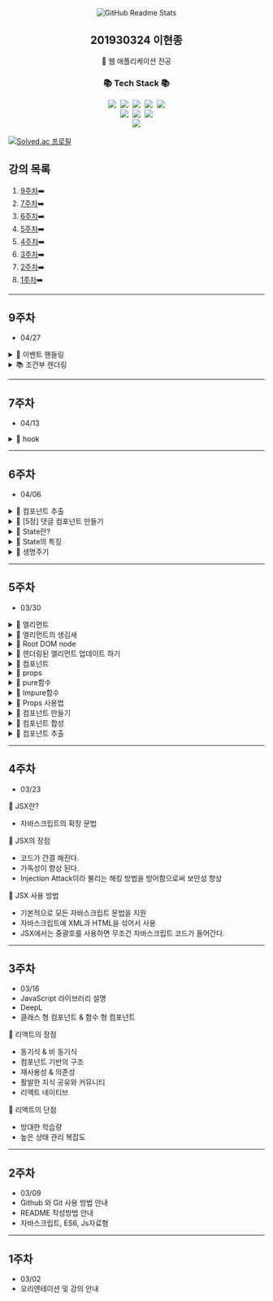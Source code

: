 <!-- header 영역 -->
<p align="center">
 <img width="100px" src="https://res.cloudinary.com/anuraghazra/image/upload/v1594908242/logo_ccswme.svg" align="center" alt="GitHub Readme Stats" />
 <h2 align="center">201930324 이현종</h2>
 <p align="center">📖 웹 애플리케이션 전공</p>
</p>

<h3 align="center">📚 Tech Stack 📚</h3>
<p align="center">
  <img src="https://img.shields.io/badge/HTML5-E34F26?style=flat-square&logo=HTML5&logoColor=white"/></a>&nbsp 
  <img src="https://img.shields.io/badge/CSS3-1572B6?style=flat-square&logo=CSS3&logoColor=white"/></a>&nbsp
  <img src="https://img.shields.io/badge/JavaScript-F7DF1E?style=flat-square&logo=JavaScript&logoColor=white"/></a>&nbsp
  <img src="https://img.shields.io/badge/React-61DAFB?style=flat-square&logo=React&logoColor=white"/></a>&nbsp
  <img src="https://img.shields.io/badge/Windows-0078D6?style=flat-square&logo=Windows&logoColor=white"/></a></br>
  <img src="https://img.shields.io/badge/node.js-339933?style=for-the-badge&logo=Node.js&logoColor=white"></a>&nbsp
  <img src="https://img.shields.io/badge/bootstrap-7952B3?style=for-the-badge&logo=bootstrap&logoColor=white"></a>&nbsp
  <img src="https://img.shields.io/badge/Visual Studio Code-007ACC?style=for-the-badge&logo=Visual Studio Code&logoColor=white"></a><br/>
  <a href="https://github.com/soaple/first-met-react-practice-v18">
  <img src="https://img.shields.io/badge/GitHub-181717?style=for-the-badge&logo=GitHub&logoColor=white">
  </a>
</p>

[![Solved.ac 프로필](http://mazassumnida.wtf/api/v2/generate_badge?boj=guswhd284)](https://www.acmicpc.net/user/guswhd284)

<!-- main 영역 -->

## 강의 목록
1. [9주차](#9주차)➡️
2. [7주차](#7주차)➡️
3. [6주차](#6주차)➡️
4. [5주차](#5주차)➡️
5. [4주차](#4주차)➡️
6. [3주차](#3주차)➡️
7. [2주차](#2주차)➡️
8. [1주차](#1주차)➡️

---

## 9주차

* 04/27

<details><summary>📖 이벤트 핸들링 </summary>

  <details><summary>📚 이벤트란? </summary>

  * 사용자가 버튼을 클릭하는 등의 사건을 의미
  * DOM에서는 클릭 이벤트를 처리할 함수를 onclick을 통해서 전달합니다.

  </details>

   <details><summary>📘 DOM의 이벤트 </summary>

  * 이벤트의 이름을 모두 소문자로 표기
  * 이벤트를 처리할 함수를 문자열로 전달
    
  </details>

  <details><summary>📘 리액트의 이벤트 </summary>

  * 이벤트의 이름을 카멜 표기법으로 표기
  * 이벤트를 처리할 함수를 그대로 전달
    
  </details>

  <details><summary>📘 둘의 차이점 </summary>

  * 이벤트 이름이 onclick 에서 onClick으로 변경(Camel case)
  * 전달하려는 함수는 문자열에서 함수 그대로 전달
    
  </details>

  <details><summary>📘 이벤트 핸들러 </summary>

  * 이벤트가 발생했을 때 해당 이벤트를 처리하는 함수
  * 이벤트 리스너 라고 부르기도 함

    <details><summary>📘 이벤트 리스너 코드 </summary>

      ```jsx

      import React from "react";

      class Toggle extends React.Component{
          constructor(props){
              super(props);

              this.state = { isToggleOn : true };

              this.handleClick = this.handleClick.bind(this);
          }

          handleClick(){
              this.setState(prevState = ({
                  isToggleOn: !prevState.isToggleOn
              }));
          }

          render(){
              return(
                  <button onClick={this.handleClick}>
                      {this.state.isToggleOn ? '켜짐' : '꺼짐'}
                  </button>
              );
          }
      }

      ```
      
    </details>

    <details><summary>📘 클래스 컴포넌트 </summary>

    * 클래스의 함수로 정의하고 생성자에서 바인딩해서 사용
    * 클래스 필드 문법도 사용가능
        
    </details>

    <details><summary>📘 함수 컴포넌트 </summary>

    * 함수 안에 함수로 정의하거나 arrow function을 사용하여 정의
        
    </details>
    
  </details>

  <details><summary>📚 bind를 하는 이유 </summary>

  * 기본적으로 클래스 함수들이 바운드(bound)가 되지 않기 때문

  </details>

  <details><summary>📚 클래스 필드 문법 코드 </summary>

    ```jsx

    import React from "react";

    class MyButton extends React.Component{
        handleClick = () => {
            console.log('this is : ', this);
        }

        render(){
            return(
                <button onClick={this.handleClick}>
                    클릭
                </button>
            )
        }
    }

    import React from "react";

    function Toggle(props){
        const [isToggleOn, setIsToggleOn] = useState(true);

        function handleClick(){
            setIsToggleOn((isToggleOn) => !isToggleOn);
        }

        const handleClick = () => {
            setIsToggleOn((isToggleOn) => !isToggleOn);
        }

        return(
            <button onClick={handleClick}>
                {isToggleOn ? "켜짐" : "꺼짐"}
            </button>
        );
    }

    ```

  </details>

  <details><summary>📚 카멜 표기법 </summary>

  * 사막에 있는 낙타의 등 모양을 보고 이름을 지은 것
  * 카멜 표기법은 첫 글자는 소문자로 시작하되, 중간에 나오는 새로운 단어의 첫 글자를 대문자로 사용한 방법입니다.
  * 글자의 크기가 변하는게 마치 나타의 등과 같다고 해서 카멜 표기법으로 이름이 지어졌습니다.

  </details>

  <details><summary>📚 Arguments 전달하기 </summary>

    <details><summary>📘 Arguments란? </summary>

    * 함수에 전달할 데이터
    * 파라미터 또는 매개변수 라고 부르기도 함
    * 함수를 사용할 때에는 아귀먼트 또는 인자 라고 부릅니다.
        
    </details>

    <details><summary>📘 클래스 컴포넌트 </summary>

    * arrow function을 사용하거나 Function.prototype.bind를 사용해서 전달
        
    </details>

    <details><summary>📘 클래스 컴포넌트 </summary>

    * 이벤트 핸들러 호출 시 원하는 순서대로 매개변수를 넣어서 사용
        
    </details>

    <details><summary>📘 MyButton 코드 </summary>

    ```jsx
    
    import React from "react";

    function MyButton(props){
        const handleDelete = (id, event)  =>  {
            console.log(id, event.target);
        };

        return(
            <button onClick={(event) => handleDelete(1, event)}>
                삭제하기
            </button>
        )
    }

    ```
        
    </details>

    <details><summary>📘 클릭 이벤트 처리하기 실습 코드  </summary>

      ```jsx

      import React from "react";

      function ConfirmButton(props){
          const [isConfirmed, setIsConfirmed] = useState(false);

          const handleConfirm = () => {
              setIsConfirmed((prevIsConfirmed) => !prevIsConfirmed);
          };

          return(
              <button onClick={handleConfirm} disabled={isConfirmed}>
                  {isConfirmed ? "확인됨" : "확인하기"}
              </button>
          );
      }

      /*
      class ConfirmButton extends React.Component{
          constructor(props){
              super(props);

              this.state = {
                  isConfirmed : false,
              };

              this.handleConfirm = this.handleConfirm.bind(this);
          }

          handleConfirm(){
              this.setState((prevState) => ({
                  isConfirmed: !prevState.isConfirmed,
              }));
          }

          render(){
              return(
                  <button 
                  onClick={this.handleConfirm} 
                  disabled={this.state.isConfirmed} >
                      {this.state.isConfirmed ? "확인됨" : "확인하기"}
                  </button>
              );
          }
      }
      */

      export default ConfirmButton;

      ```
        
    </details>

  </details>

</details>

<details><summary>📚 조건부 렌더링 </summary>

  <details><summary>📘 조건부 렌더링 </summary>

  * 조건에 따라 렌더링의 결과가 달라지도록 하는 것

  </details>

  <details><summary>📘 조건부 렌더링 코드 </summary>

  ```jsx

  function UserGreeting(props){
    return <h1>다시 오셨군요!</h1>
  }

  function GuestGreeting(props){
    return <h1>회원가입을 해 주세요</h1>

  ```

  </details>

  <details><summary>📘 조건부 렌더링 코드 II </summary>

  ```jsx

  function Greeting(props){
    const isLoggedIn = props.isLoggedIn;
    if(isLoggedIn){
        return <UserGreeting />;
    }
    return <GuestGreeting />;
  }

  ```

  </details>

  <details><summary>📘 엘리먼트 변수 </summary>

  * 리액트 엘리먼트를 변수처럼 지정해서 사용하는 방법

  </details>

  <details><summary>📘 인라인 조건 </summary>

  * 조건문을 코드 안에 집어 넣는 것

    <details><summary>📘 인라인 IF </summary>

    * if문을 필요한 곳에 직접 집어넣어서 사용하는 방법
    * 논리 연산자 &&를 사용 (AND연산)
    * 앞에 나오는 조건문이 true일 경우에만 뒤에 나오는 엘리먼트를 렌더링

    </details>

    <details><summary>📘 인라인 IF~Else </summary>

    * if - Else문을 필요한 곳에 직접 집어넣어서 사용하는 방법
    * 삼항 연산자 ?를 사용
    * 앞에 나오는 조건문이 true이면 첫 번째 항목을 리턴, false면 두 번째 항목을 리턴
    * 조건에 따라 각기 다른 엘리먼트를 렌더링 하고 싶을 때 사용

    </details>

  </details>

  <details><summary>📘 컴포넌트 렌더링 막기 </summary>

  * 리액트에서는 null을 리턴하면 렌더링 되지 않음 
  * 특정 컴포넌트를 렌더링 하고 싶지 않을 경우 null을 리턴

  </details>

</details>

---

## 7주차

* 04/13

<details><summary>📖 hook </summary>

* 원래 존재하는 어떤 기능에 마치 갈고리를 거는 것처럼 끼어 들어가 같이 수행 되는 것
* 리액트의 state와 생명주기 기능에 갈고리를 걸어 원하는 시점에 정해진 함수를 실행되도록 만든 것
* 함수형 컴포넌트에서도 state나 생명주기 함수의 기능을 사용하게 해주기 위해 추가된 기능이 바로 훅입니다.
* 함수형 컴포넌트도 훅을 사용하여 클래스형 컴포넌트의 기능을 모두 동일하게 구현 할 수 있게 되었습니다.
* 훅의 이름은 모두 use로 시작합니다.

  <details><summary>📚 useState </summary>

  * 이름에서 알 수 있듯이 state를 사용하기 위한 훅입니다.
  * 함수 컴포넌트에서는 기본적으로 state라는 것을 제공하지 않기 때문에 클래스 컴포넌트 처럼 state를 사용하지 않고 싶으면 useState() 훅을 사용해야 합니다.
  * 변수 각각에 대하여 set 함수가 따로 존재합니다.
  * 서버에서 데이터를 받아오거나 수동으로 DOM을 변경하는 등의 작업을 의미합니다.

  * const [변수명, set함수명] = useState(초깃값);

  ```jsx

  import React, { useState } from "react";

  function Counter(props){
      const [count, setCount] = useState(0);

      return(
          <div>
              <p>총 {count}번 클릭했습니다.</p>
              <button onClick={() => setCount(count + 1)}> 클릭 </button>
          </div>
      );
  }

  export default Counter;

  ```

  </details>

  <details><summary>📚 useEffect </summary>

  * useEffect()는 사이드 이펙트를 수행하기 위한 훅입니다.
  * 사이드 이펙트는 사전적으로 부작용 이라는 뜻을 갖고 있습니다.
  * 리액트에서 말하는 사이드 이펙트는 그냥 효과 혹은 영향을 뜻하는 이펙트에 가깝습니다.

  * useEffect() 는 리액트의 함수 컴포넌트에서 사이드 이펙트를 실행할 수 있도록 해주는 훅 입니다.
  * useEffect()는 클래스 컴포넌트에서 제공하는 생명주기 함수인 componentDidMount(), componentDidUpdate() 그리고 componentWillUnmount()와 동일한 기능을 하나로 통합해서 제공합니다.

  * useEffect(이펙트 함수, 의존성 배열);

  * 첫 번째 파라미터는 이펙트 함수가 들어가고, 두 번째 파라미터로는 의존성 배열이 들어갑니다.
  * 의존성 배열은 이펙트가 의존하고 있는 배열로, 배열 안에 있는 변수 중에 하나라도 값이 변경되었을 때 이펙트 함수가 실행됩니다.
  * 이펙트 함수는 처음 컴포넌트가 렌더링 된 이후, 그리고 재 렌더링 이후에 실행됩니다.
  * 만약 이펙트 함수가 마운트와 언마운트 될 때만 한 번씩 실행되게 하고 싶으면 빈 배열을 넣으면 됩니다. 이 경우 props나 state에 있는 어떤 값에도 의존하지 않기 때문에 여러 번 실행되지 않습니다.

  ```jsx

  import React, { useState, useEffect } from "react";

  function Counter(props){
    const [isOnline, setIsOnline] = useState(null);

    function handleStatusChange(status){
        setIsOnline(status.isOnline);
    }

    useEffect( () => {
        ServerAPI.subscribeUserStatus(props.user.id, handleStatusChange);
        return () => {
            ServerAPI.unsubscribeUserStatus(props.user.id, handleStatusChange);
        };
    });

    if (isOnline === null){
        return "대기 중...";
    }

    return isOnline ? "온라인" : "오프라인";
  }

  export default Counter;

  ```

  </details>

  <details><summary>📚 useMemo </summary>

  * useMemo() 훅은 Memoized value를 리턴하는 훅입니다.
  * 파라미터로 Memoized value를 생성하는 create 함수와 의존성 배열을 받습니다.
  * useMemo()로 전달된 함수는 렌더링이 일어나는 동안 실행된다.
  * 따라서 렌더링이 일어나는 동안 실행되어서는 안될 작업을 넣으면 안됩니다.

  ```jsx

  const memoizedValue = useMemo(
    () => {
      return computeExpensiveValue(의존성 변수1, 의존성 변수2);
    },
    [의존성 변수1, 의존성 변수2]
  );

  ```

  ```jsx

  const memoizedValue = useMemo(
    () => computeExpensiveValue(a, b);
  )

  ```

  </details>

  <details><summary>📚 esline-plugin-react-hooks 패키지 </summary>

  * useMemo() 에서 의존성 배열에 넣은 변수들은 create 함수의 파라미터로 전달 되지 않습니다.
  * 하지만 useMemo()의 원래의 의미가 의존성 배열에 있는 변수 중 하나라도 변하면 create 함수를 다시 호출하는 것이기 때문에 create 함수에서 참조하는 모든 변수를 의존성 배열에 넣어 주는 것이 맞습니다.

  * https://www.npmjs.com/package/eslint-plugin-react-hooks

  </details>

   <details><summary>📚 useCallback </summary>

  * useCallback() 훅은 이전에 나온 useMemo() 훅과 유사한 역할을 합니다.
  * 한 가지 차이점은 값이 아닌 함수를 반환한다는 점 입니다.

  ```jsx

  const memoizedCallback = useCallback(
    () => {
      doSomething(의존성 변수1, 의존성 변수2);
    }.
    [의존성 변수1, 의존성 변수2]
  );

  ```

  </details>

  <details><summary>📚 메모이제이션 </summary>

  * useMemo()와 useCallback() 훅에서는 메모이제이션이라는 개념이 나옵니다.
  * 컴퓨터 분야에서 메모이제이션은 최적화를 위해 사용하는 개념입니다.
  * 비용이 높은( 연산량이 많이 드는 )함수의 호출 결과를 저장해 두었다가, 같은 입력값으로 함수를 호출하면 새로 함수를 호출하지 않고 이전에 저장해두었던 호출 결과를 바로 반환하는 것 입니다.
  * 이렇게 하면 결과적으로 함수 호출 결과를 받기까지 걸리는 시간도 짧아질뿐더러 불필요한 중복 연산도 하지 않기 때문에 컴퓨터의 자원을 적게 소모합니다.

  </details>

  <details><summary>📚 useRef </summary>

  * useRef() 훅은 레퍼런스를 사용하기 위한 훅입니다.
  * 리액트에서 레퍼런스란 특정 컴포넌트에 접근할 수 있는 객체를 의미합니다.
  * useRef() 훅은 바로 레퍼런스 객체를 반환합니다.
  * useRef()훅은 변경 가능한.current 라는 속성을 가진 하나의 상자입니다.
  * useRef()훅은 매번 렌더링 될 때마다 항상 같은 ref 객체를 반환합니다.

  * const refContainer = useRef(초깃값);

  </details>

  <details><summary>📚 callback ref </summary>

  * DOM node의 변화를 알기위한 가장 기초적인 방법으로 callback ref를 사용하는 것이 있습니다.
  * 리액트는 ref가 다른 node에 연결될 때 마다 콜백을 호출하게 됩니다.

  ```jsx

  function MeasureExample(props){
    const [height, setHeight] = useState(0);

    const measuredRef = useCallback(node => {
      if(node !== null){
        setHeight(node.getBoundingClientRect().height);
      }
    }, []);

    return(
      <>
        <h1 ref={measuredRef}>안녕, 리액트</h1>
        <h2>위 헤더의 높이는 {Math.round(height)}px 입니다.</h2>
      </>
    )
  }

  ```

  </details>

  <details><summary>📚 훅의 규칙 </summary>

  * 첫 번째 규칙은 훅은 무조건 최상위 레벨에서만 호출해야 합니다.
  * 따라서 반복문이나 조건문 또는 중첩된 함수들 안에서 훅을 호출하면 안 된다. 라는 뜻 입니다.
  * 이 규칙에 따라서 훅은 컴포넌트가 렌더링 될 때마다 매번 같은 순서로 호출 되어야 합니다.

  * 두 번째 규칙은 리액트 함수 컴포넌트에서만 훅을 호출해야 한다는 것 입니다.
  * 훅은 리액트 함수 컴포넌트에서 호출하거나 직접 만든 커스텀 훅에서만 호출할 수 있습니다.

  </details>

  <details><summary>📚 나만의 훅 만들기 </summary>

  * 리액트에서 기본적으로 제공하는 훅들 이외에 추가적으로 필요한 기능이 있다면 직접 훅을 만들어서 사용할 수 있습니다. 이것을 커스텀 훅이라고 부르는데 커스텀 훅을 만드는 이유는 여러 컴포넌트에서 반복적으로 사용되는 로직을 훅으로 만들어 재사용하기 위함입니다.

  * 커스텀 훅은 무언가 특별한 것이 아니라 이름이 use로 시작하고 내부에서 다른 훅을 호출하는 하나의 자바스크립트 함수입니다.
  
  * 커스텀 훅은 리액트 기능이 아닌 훅의 디자인에서 자연스럽게 따르는 규칙입니다.
  * 만약 이름이 use로 시작하지 않는다면 특정 함수의 내부에서 훅을 호출하는지 알 수 없기 때문에 훅의 일반 규칙 위반 여부를 자동으로 확인할 수 없습니다.

  </details>

  <details><summary>📚 훅들 사이에서 데이터를 공유하는 방법 </summary>

  ```jsx

  const userList = [
    { id: 1, name: 'Inje' },
    { id: 2, name: 'Inje' },
    { id: 3, name: 'Inje' },
  ];

  function ChatUserSelector(props){
    const [userId, setUserId] = useState(1);
    const isUserOnline = useUserStatus(userId);

    return(
      <>
        <Circle color={isUserOnline ? 'green' : 'red'} />
        <select
          value={userId}
          onchange={event => setUserId(Number(event.target.value))}
         >
         {userList.map(user => (
          <option key={user.id} value={user.id}>
            {user.name}
         </option>
         ))}
        </select>
      </>
    );
  }

  ```

  </details>

</details>

---

## 6주차

* 04/06

<details><summary>📖 컴포넌트 추출</summary>

* 큰 컴포넌트에서 일부를 추출해서 새로운 컴포넌트를 만드는 것
* 기능 단위로 구분하는 것이 좋고, 나중에 곧바로 재사용이 가능한 형태로 추출하는 것이 좋음
* 복잡한 컴포넌트를 쪼개어 여러 개의 컴포넌트로 나눌 수도 있습니다.
* 큰 컴포넌트에서 일부를 추출하여 새로운 컴포넌트를 만드는 것 입니다.

</details>


<details><summary>📖 [5장] 댓글 컴포넌트 만들기</summary>

<div class="colorscripter-code" style="color:#010101;font-family:Consolas, 'Liberation Mono', Menlo, Courier, monospace !important; position:relative !important;overflow:auto"><table class="colorscripter-code-table" style="margin:0;padding:0;border:none;background-color:#fafafa;border-radius:4px;" cellspacing="0" cellpadding="0"><tr><td style="padding:6px;border-right:2px solid #e5e5e5"><div style="margin:0;padding:0;word-break:normal;text-align:right;color:#666;font-family:Consolas, 'Liberation Mono', Menlo, Courier, monospace !important;line-height:130%"><div style="line-height:130%">1</div><div style="line-height:130%">2</div><div style="line-height:130%">3</div><div style="line-height:130%">4</div><div style="line-height:130%">5</div><div style="line-height:130%">6</div><div style="line-height:130%">7</div><div style="line-height:130%">8</div><div style="line-height:130%">9</div><div style="line-height:130%">10</div><div style="line-height:130%">11</div></div></td><td style="padding:6px 0;text-align:left"><div style="margin:0;padding:0;color:#010101;font-family:Consolas, 'Liberation Mono', Menlo, Courier, monospace !important;line-height:130%"><div style="padding:0 6px; white-space:pre; line-height:130%"><span style="color:#a71d5d">import</span>&nbsp;React&nbsp;<span style="color:#a71d5d">from</span>&nbsp;<span style="color:#63a35c">"react"</span>;</div><div style="padding:0 6px; white-space:pre; line-height:130%">&nbsp;</div><div style="padding:0 6px; white-space:pre; line-height:130%"><span style="color:#a71d5d">function</span>&nbsp;Comment(props){</div><div style="padding:0 6px; white-space:pre; line-height:130%">&nbsp;&nbsp;<span style="color:#a71d5d">return</span>(</div><div style="padding:0 6px; white-space:pre; line-height:130%">&nbsp;&nbsp;&nbsp;&nbsp;<span style="color:#ff3399"></span><span style="color:#a71d5d">&lt;</span>div<span style="color:#ff3399"></span><span style="color:#a71d5d">&gt;</span></div><div style="padding:0 6px; white-space:pre; line-height:130%">&nbsp;&nbsp;&nbsp;&nbsp;&nbsp;&nbsp;<span style="color:#ff3399"></span><span style="color:#a71d5d">&lt;</span>h1<span style="color:#ff3399"></span><span style="color:#a71d5d">&gt;</span>제가&nbsp;만든&nbsp;첫&nbsp;컴포넌트&nbsp;입니다.<span style="color:#ff3399"></span><span style="color:#a71d5d">&lt;</span><span style="color:#ff3399"></span><span style="color:#a71d5d">/</span>h1<span style="color:#ff3399"></span><span style="color:#a71d5d">&gt;</span></div><div style="padding:0 6px; white-space:pre; line-height:130%">&nbsp;&nbsp;&nbsp;&nbsp;<span style="color:#ff3399"></span><span style="color:#a71d5d">&lt;</span><span style="color:#ff3399"></span><span style="color:#a71d5d">/</span>div<span style="color:#ff3399"></span><span style="color:#a71d5d">&gt;</span></div><div style="padding:0 6px; white-space:pre; line-height:130%">&nbsp;&nbsp;)</div><div style="padding:0 6px; white-space:pre; line-height:130%">}</div><div style="padding:0 6px; white-space:pre; line-height:130%">&nbsp;</div><div style="padding:0 6px; white-space:pre; line-height:130%"><span style="color:#a71d5d">export</span>&nbsp;<span style="color:#a71d5d">default</span>&nbsp;Comment;</div></div></td><td style="vertical-align:bottom;padding:0 2px 4px 0"><a href="http://colorscripter.com/info#e" target="_blank" style="text-decoration:none;color:white"><span style="font-size:9px;word-break:normal;background-color:#e5e5e5;color:white;border-radius:10px;padding:1px">cs</span></a></td></tr></table></div>

<div class="colorscripter-code" style="color:#010101;font-family:Consolas, 'Liberation Mono', Menlo, Courier, monospace !important; position:relative !important;overflow:auto"><table class="colorscripter-code-table" style="margin:0;padding:0;border:none;background-color:#fafafa;border-radius:4px;" cellspacing="0" cellpadding="0"><tr><td style="padding:6px;border-right:2px solid #e5e5e5"><div style="margin:0;padding:0;word-break:normal;text-align:right;color:#666;font-family:Consolas, 'Liberation Mono', Menlo, Courier, monospace !important;line-height:130%"><div style="line-height:130%">1</div><div style="line-height:130%">2</div><div style="line-height:130%">3</div><div style="line-height:130%">4</div><div style="line-height:130%">5</div><div style="line-height:130%">6</div><div style="line-height:130%">7</div><div style="line-height:130%">8</div><div style="line-height:130%">9</div><div style="line-height:130%">10</div><div style="line-height:130%">11</div><div style="line-height:130%">12</div></div></td><td style="padding:6px 0;text-align:left"><div style="margin:0;padding:0;color:#010101;font-family:Consolas, 'Liberation Mono', Menlo, Courier, monospace !important;line-height:130%"><div style="padding:0 6px; white-space:pre; line-height:130%"><span style="color:#a71d5d">import</span>&nbsp;React&nbsp;<span style="color:#a71d5d">from</span>&nbsp;<span style="color:#63a35c">"react"</span>;</div><div style="padding:0 6px; white-space:pre; line-height:130%"><span style="color:#a71d5d">import</span>&nbsp;Comment&nbsp;<span style="color:#a71d5d">from</span>&nbsp;<span style="color:#63a35c">"./Comment"</span>;</div><div style="padding:0 6px; white-space:pre; line-height:130%">&nbsp;</div><div style="padding:0 6px; white-space:pre; line-height:130%"><span style="color:#a71d5d">function</span>&nbsp;CommentList(props){</div><div style="padding:0 6px; white-space:pre; line-height:130%">&nbsp;&nbsp;&nbsp;&nbsp;<span style="color:#a71d5d">return</span>(</div><div style="padding:0 6px; white-space:pre; line-height:130%">&nbsp;&nbsp;&nbsp;&nbsp;&nbsp;&nbsp;&nbsp;&nbsp;<span style="color:#ff3399"></span><span style="color:#a71d5d">&lt;</span>div<span style="color:#ff3399"></span><span style="color:#a71d5d">&gt;</span></div><div style="padding:0 6px; white-space:pre; line-height:130%">&nbsp;&nbsp;&nbsp;&nbsp;&nbsp;&nbsp;&nbsp;&nbsp;&nbsp;&nbsp;&nbsp;&nbsp;<span style="color:#ff3399"></span><span style="color:#a71d5d">&lt;</span>Comment&nbsp;<span style="color:#ff3399"></span><span style="color:#a71d5d">/</span><span style="color:#ff3399"></span><span style="color:#a71d5d">&gt;</span></div><div style="padding:0 6px; white-space:pre; line-height:130%">&nbsp;&nbsp;&nbsp;&nbsp;&nbsp;&nbsp;&nbsp;&nbsp;<span style="color:#ff3399"></span><span style="color:#a71d5d">&lt;</span><span style="color:#ff3399"></span><span style="color:#a71d5d">/</span>div<span style="color:#ff3399"></span><span style="color:#a71d5d">&gt;</span></div><div style="padding:0 6px; white-space:pre; line-height:130%">&nbsp;&nbsp;&nbsp;&nbsp;);</div><div style="padding:0 6px; white-space:pre; line-height:130%">}</div><div style="padding:0 6px; white-space:pre; line-height:130%">&nbsp;</div><div style="padding:0 6px; white-space:pre; line-height:130%"><span style="color:#a71d5d">export</span>&nbsp;<span style="color:#a71d5d">default</span>&nbsp;CommentList;</div></div></td><td style="vertical-align:bottom;padding:0 2px 4px 0"><a href="http://colorscripter.com/info#e" target="_blank" style="text-decoration:none;color:white"><span style="font-size:9px;word-break:normal;background-color:#e5e5e5;color:white;border-radius:10px;padding:1px">cs</span></a></td></tr></table></div>

<div class="colorscripter-code" style="color:#010101;font-family:Consolas, 'Liberation Mono', Menlo, Courier, monospace !important; position:relative !important;overflow:auto"><table class="colorscripter-code-table" style="margin:0;padding:0;border:none;background-color:#fafafa;border-radius:4px;" cellspacing="0" cellpadding="0"><tr><td style="padding:6px;border-right:2px solid #e5e5e5"><div style="margin:0;padding:0;word-break:normal;text-align:right;color:#666;font-family:Consolas, 'Liberation Mono', Menlo, Courier, monospace !important;line-height:130%"><div style="line-height:130%">1</div><div style="line-height:130%">2</div><div style="line-height:130%">3</div><div style="line-height:130%">4</div><div style="line-height:130%">5</div><div style="line-height:130%">6</div><div style="line-height:130%">7</div><div style="line-height:130%">8</div><div style="line-height:130%">9</div><div style="line-height:130%">10</div></div></td><td style="padding:6px 0;text-align:left"><div style="margin:0;padding:0;color:#010101;font-family:Consolas, 'Liberation Mono', Menlo, Courier, monospace !important;line-height:130%"><div style="padding:0 6px; white-space:pre; line-height:130%">&nbsp;...&nbsp;생략&nbsp;...</div><div style="padding:0 6px; white-space:pre; line-height:130%"><span style="color:#a71d5d">import</span>&nbsp;CommentList&nbsp;<span style="color:#a71d5d">from</span>&nbsp;<span style="color:#63a35c">'./chapter05/js/CommentList'</span>;</div><div style="padding:0 6px; white-space:pre; line-height:130%">&nbsp;</div><div style="padding:0 6px; white-space:pre; line-height:130%">ReactDOM.render(</div><div style="padding:0 6px; white-space:pre; line-height:130%">&nbsp;&nbsp;<span style="color:#ff3399"></span><span style="color:#a71d5d">&lt;</span>React.StricMode<span style="color:#ff3399"></span><span style="color:#a71d5d">&gt;</span></div><div style="padding:0 6px; white-space:pre; line-height:130%">&nbsp;&nbsp;&nbsp;&nbsp;<span style="color:#ff3399"></span><span style="color:#a71d5d">&lt;</span>CommentList&nbsp;<span style="color:#ff3399"></span><span style="color:#a71d5d">/</span><span style="color:#ff3399"></span><span style="color:#a71d5d">&gt;</span></div><div style="padding:0 6px; white-space:pre; line-height:130%">&nbsp;&nbsp;<span style="color:#ff3399"></span><span style="color:#a71d5d">&lt;</span><span style="color:#ff3399"></span><span style="color:#a71d5d">/</span>&nbsp;React.StricMode<span style="color:#ff3399"></span><span style="color:#a71d5d">&gt;</span></div><div style="padding:0 6px; white-space:pre; line-height:130%">&nbsp;&nbsp;<span style="color:#066de2">document</span>.<span style="color:#066de2">getElementById</span>(&nbsp;<span style="color:#63a35c">'root'</span>&nbsp;);</div><div style="padding:0 6px; white-space:pre; line-height:130%">);</div><div style="padding:0 6px; white-space:pre; line-height:130%">&nbsp;</div></div><div style="text-align:right;margin-top:-13px;margin-right:5px;font-size:9px;font-style:italic"><a href="http://colorscripter.com/info#e" target="_blank" style="color:#e5e5e5text-decoration:none">Colored by Color Scripter</a></div></td><td style="vertical-align:bottom;padding:0 2px 4px 0"><a href="http://colorscripter.com/info#e" target="_blank" style="text-decoration:none;color:white"><span style="font-size:9px;word-break:normal;background-color:#e5e5e5;color:white;border-radius:10px;padding:1px">cs</span></a></td></tr></table></div>

<div class="colorscripter-code" style="color:#010101;font-family:Consolas, 'Liberation Mono', Menlo, Courier, monospace !important; position:relative !important;overflow:auto"><table class="colorscripter-code-table" style="margin:0;padding:0;border:none;background-color:#fafafa;border-radius:4px;" cellspacing="0" cellpadding="0"><tr><td style="padding:6px;border-right:2px solid #e5e5e5"><div style="margin:0;padding:0;word-break:normal;text-align:right;color:#666;font-family:Consolas, 'Liberation Mono', Menlo, Courier, monospace !important;line-height:130%"><div style="line-height:130%">1</div><div style="line-height:130%">2</div><div style="line-height:130%">3</div><div style="line-height:130%">4</div><div style="line-height:130%">5</div><div style="line-height:130%">6</div><div style="line-height:130%">7</div><div style="line-height:130%">8</div><div style="line-height:130%">9</div><div style="line-height:130%">10</div><div style="line-height:130%">11</div><div style="line-height:130%">12</div><div style="line-height:130%">13</div><div style="line-height:130%">14</div><div style="line-height:130%">15</div><div style="line-height:130%">16</div><div style="line-height:130%">17</div><div style="line-height:130%">18</div><div style="line-height:130%">19</div><div style="line-height:130%">20</div><div style="line-height:130%">21</div><div style="line-height:130%">22</div><div style="line-height:130%">23</div><div style="line-height:130%">24</div><div style="line-height:130%">25</div><div style="line-height:130%">26</div><div style="line-height:130%">27</div><div style="line-height:130%">28</div><div style="line-height:130%">29</div><div style="line-height:130%">30</div><div style="line-height:130%">31</div><div style="line-height:130%">32</div><div style="line-height:130%">33</div><div style="line-height:130%">34</div><div style="line-height:130%">35</div><div style="line-height:130%">36</div><div style="line-height:130%">37</div><div style="line-height:130%">38</div><div style="line-height:130%">39</div><div style="line-height:130%">40</div><div style="line-height:130%">41</div><div style="line-height:130%">42</div><div style="line-height:130%">43</div><div style="line-height:130%">44</div><div style="line-height:130%">45</div><div style="line-height:130%">46</div><div style="line-height:130%">47</div><div style="line-height:130%">48</div><div style="line-height:130%">49</div><div style="line-height:130%">50</div><div style="line-height:130%">51</div><div style="line-height:130%">52</div><div style="line-height:130%">53</div></div></td><td style="padding:6px 0;text-align:left"><div style="margin:0;padding:0;color:#010101;font-family:Consolas, 'Liberation Mono', Menlo, Courier, monospace !important;line-height:130%"><div style="padding:0 6px; white-space:pre; line-height:130%"><span style="color:#a71d5d">import</span>&nbsp;React&nbsp;<span style="color:#a71d5d">from</span>&nbsp;<span style="color:#63a35c">"react"</span>;</div><div style="padding:0 6px; white-space:pre; line-height:130%">&nbsp;</div><div style="padding:0 6px; white-space:pre; line-height:130%"><span style="color:#a71d5d">const</span>&nbsp;styles&nbsp;<span style="color:#ff3399"></span><span style="color:#a71d5d">=</span>&nbsp;{</div><div style="padding:0 6px; white-space:pre; line-height:130%">&nbsp;&nbsp;&nbsp;&nbsp;wrapper:&nbsp;{</div><div style="padding:0 6px; white-space:pre; line-height:130%">&nbsp;&nbsp;&nbsp;&nbsp;&nbsp;&nbsp;&nbsp;&nbsp;margin:&nbsp;<span style="color:#0099cc">8</span>,</div><div style="padding:0 6px; white-space:pre; line-height:130%">&nbsp;&nbsp;&nbsp;&nbsp;&nbsp;&nbsp;&nbsp;&nbsp;padding:&nbsp;<span style="color:#0099cc">8</span>,</div><div style="padding:0 6px; white-space:pre; line-height:130%">&nbsp;&nbsp;&nbsp;&nbsp;&nbsp;&nbsp;&nbsp;&nbsp;display:&nbsp;<span style="color:#63a35c">"flex"</span>,</div><div style="padding:0 6px; white-space:pre; line-height:130%">&nbsp;&nbsp;&nbsp;&nbsp;&nbsp;&nbsp;&nbsp;&nbsp;flexDirection:&nbsp;<span style="color:#63a35c">"row"</span>,</div><div style="padding:0 6px; white-space:pre; line-height:130%">&nbsp;&nbsp;&nbsp;&nbsp;&nbsp;&nbsp;&nbsp;&nbsp;border:&nbsp;<span style="color:#63a35c">"1px&nbsp;solid&nbsp;grey"</span>,</div><div style="padding:0 6px; white-space:pre; line-height:130%">&nbsp;&nbsp;&nbsp;&nbsp;&nbsp;&nbsp;&nbsp;&nbsp;borderRadius:&nbsp;<span style="color:#0099cc">16</span>,</div><div style="padding:0 6px; white-space:pre; line-height:130%">&nbsp;&nbsp;&nbsp;&nbsp;},</div><div style="padding:0 6px; white-space:pre; line-height:130%">&nbsp;&nbsp;&nbsp;&nbsp;imageContainer:&nbsp;{},</div><div style="padding:0 6px; white-space:pre; line-height:130%">&nbsp;&nbsp;&nbsp;&nbsp;image:&nbsp;{</div><div style="padding:0 6px; white-space:pre; line-height:130%">&nbsp;&nbsp;&nbsp;&nbsp;&nbsp;&nbsp;&nbsp;&nbsp;width:&nbsp;<span style="color:#0099cc">50</span>,</div><div style="padding:0 6px; white-space:pre; line-height:130%">&nbsp;&nbsp;&nbsp;&nbsp;&nbsp;&nbsp;&nbsp;&nbsp;height:&nbsp;<span style="color:#0099cc">50</span>,</div><div style="padding:0 6px; white-space:pre; line-height:130%">&nbsp;&nbsp;&nbsp;&nbsp;&nbsp;&nbsp;&nbsp;&nbsp;borderRadius:&nbsp;<span style="color:#0099cc">25</span>,</div><div style="padding:0 6px; white-space:pre; line-height:130%">&nbsp;&nbsp;&nbsp;&nbsp;},</div><div style="padding:0 6px; white-space:pre; line-height:130%">&nbsp;&nbsp;&nbsp;&nbsp;contentContainer:&nbsp;{</div><div style="padding:0 6px; white-space:pre; line-height:130%">&nbsp;&nbsp;&nbsp;&nbsp;&nbsp;&nbsp;&nbsp;&nbsp;marginLeft:&nbsp;<span style="color:#0099cc">8</span>,</div><div style="padding:0 6px; white-space:pre; line-height:130%">&nbsp;&nbsp;&nbsp;&nbsp;&nbsp;&nbsp;&nbsp;&nbsp;display:&nbsp;<span style="color:#63a35c">"flex"</span>,</div><div style="padding:0 6px; white-space:pre; line-height:130%">&nbsp;&nbsp;&nbsp;&nbsp;&nbsp;&nbsp;&nbsp;&nbsp;flexDirection:&nbsp;<span style="color:#63a35c">"column"</span>,</div><div style="padding:0 6px; white-space:pre; line-height:130%">&nbsp;&nbsp;&nbsp;&nbsp;&nbsp;&nbsp;&nbsp;&nbsp;justifyContent:&nbsp;<span style="color:#63a35c">"center"</span>,</div><div style="padding:0 6px; white-space:pre; line-height:130%">&nbsp;&nbsp;&nbsp;&nbsp;},</div><div style="padding:0 6px; white-space:pre; line-height:130%">&nbsp;&nbsp;&nbsp;&nbsp;nameText:&nbsp;{</div><div style="padding:0 6px; white-space:pre; line-height:130%">&nbsp;&nbsp;&nbsp;&nbsp;&nbsp;&nbsp;&nbsp;&nbsp;color:&nbsp;<span style="color:#63a35c">"black"</span>,</div><div style="padding:0 6px; white-space:pre; line-height:130%">&nbsp;&nbsp;&nbsp;&nbsp;&nbsp;&nbsp;&nbsp;&nbsp;fontSize:&nbsp;<span style="color:#0099cc">16</span>,</div><div style="padding:0 6px; white-space:pre; line-height:130%">&nbsp;&nbsp;&nbsp;&nbsp;&nbsp;&nbsp;&nbsp;&nbsp;fontWeight:&nbsp;<span style="color:#63a35c">"bold"</span>,</div><div style="padding:0 6px; white-space:pre; line-height:130%">&nbsp;&nbsp;&nbsp;&nbsp;},</div><div style="padding:0 6px; white-space:pre; line-height:130%">&nbsp;&nbsp;&nbsp;&nbsp;commentText:&nbsp;{</div><div style="padding:0 6px; white-space:pre; line-height:130%">&nbsp;&nbsp;&nbsp;&nbsp;&nbsp;&nbsp;&nbsp;&nbsp;color:&nbsp;<span style="color:#63a35c">"black"</span>,</div><div style="padding:0 6px; white-space:pre; line-height:130%">&nbsp;&nbsp;&nbsp;&nbsp;&nbsp;&nbsp;&nbsp;&nbsp;fontSize:&nbsp;<span style="color:#0099cc">16</span>,</div><div style="padding:0 6px; white-space:pre; line-height:130%">&nbsp;&nbsp;&nbsp;&nbsp;},</div><div style="padding:0 6px; white-space:pre; line-height:130%">};</div><div style="padding:0 6px; white-space:pre; line-height:130%">&nbsp;</div><div style="padding:0 6px; white-space:pre; line-height:130%"><span style="color:#a71d5d">function</span>&nbsp;Comment(props)&nbsp;{</div><div style="padding:0 6px; white-space:pre; line-height:130%">&nbsp;&nbsp;&nbsp;&nbsp;<span style="color:#a71d5d">return</span>&nbsp;(</div><div style="padding:0 6px; white-space:pre; line-height:130%">&nbsp;&nbsp;&nbsp;&nbsp;&nbsp;&nbsp;&nbsp;&nbsp;<span style="color:#ff3399"></span><span style="color:#a71d5d">&lt;</span>div&nbsp;style<span style="color:#ff3399"></span><span style="color:#a71d5d">=</span>{styles.wrapper}<span style="color:#ff3399"></span><span style="color:#a71d5d">&gt;</span></div><div style="padding:0 6px; white-space:pre; line-height:130%">&nbsp;&nbsp;&nbsp;&nbsp;&nbsp;&nbsp;&nbsp;&nbsp;&nbsp;&nbsp;&nbsp;&nbsp;<span style="color:#ff3399"></span><span style="color:#a71d5d">&lt;</span>div&nbsp;style<span style="color:#ff3399"></span><span style="color:#a71d5d">=</span>{styles.imageContainer}<span style="color:#ff3399"></span><span style="color:#a71d5d">&gt;</span></div><div style="padding:0 6px; white-space:pre; line-height:130%">&nbsp;&nbsp;&nbsp;&nbsp;&nbsp;&nbsp;&nbsp;&nbsp;&nbsp;&nbsp;&nbsp;&nbsp;&nbsp;&nbsp;&nbsp;&nbsp;<span style="color:#ff3399"></span><span style="color:#a71d5d">&lt;</span>img</div><div style="padding:0 6px; white-space:pre; line-height:130%">&nbsp;&nbsp;&nbsp;&nbsp;&nbsp;&nbsp;&nbsp;&nbsp;&nbsp;&nbsp;&nbsp;&nbsp;&nbsp;&nbsp;&nbsp;&nbsp;&nbsp;&nbsp;&nbsp;&nbsp;src<span style="color:#ff3399"></span><span style="color:#a71d5d">=</span><span style="color:#63a35c">"https://upload.wikimedia.org/wikipedia/commons/8/89/Portrait_Placeholder.png"</span></div><div style="padding:0 6px; white-space:pre; line-height:130%">&nbsp;&nbsp;&nbsp;&nbsp;&nbsp;&nbsp;&nbsp;&nbsp;&nbsp;&nbsp;&nbsp;&nbsp;&nbsp;&nbsp;&nbsp;&nbsp;&nbsp;&nbsp;&nbsp;&nbsp;style<span style="color:#ff3399"></span><span style="color:#a71d5d">=</span>{styles.image}</div><div style="padding:0 6px; white-space:pre; line-height:130%">&nbsp;&nbsp;&nbsp;&nbsp;&nbsp;&nbsp;&nbsp;&nbsp;&nbsp;&nbsp;&nbsp;&nbsp;&nbsp;&nbsp;&nbsp;&nbsp;<span style="color:#ff3399"></span><span style="color:#a71d5d">/</span><span style="color:#ff3399"></span><span style="color:#a71d5d">&gt;</span></div><div style="padding:0 6px; white-space:pre; line-height:130%">&nbsp;&nbsp;&nbsp;&nbsp;&nbsp;&nbsp;&nbsp;&nbsp;&nbsp;&nbsp;&nbsp;&nbsp;<span style="color:#ff3399"></span><span style="color:#a71d5d">&lt;</span><span style="color:#ff3399"></span><span style="color:#a71d5d">/</span>div<span style="color:#ff3399"></span><span style="color:#a71d5d">&gt;</span></div><div style="padding:0 6px; white-space:pre; line-height:130%">&nbsp;</div><div style="padding:0 6px; white-space:pre; line-height:130%">&nbsp;&nbsp;&nbsp;&nbsp;&nbsp;&nbsp;&nbsp;&nbsp;&nbsp;&nbsp;&nbsp;&nbsp;<span style="color:#ff3399"></span><span style="color:#a71d5d">&lt;</span>div&nbsp;style<span style="color:#ff3399"></span><span style="color:#a71d5d">=</span>{styles.contentContainer}<span style="color:#ff3399"></span><span style="color:#a71d5d">&gt;</span></div><div style="padding:0 6px; white-space:pre; line-height:130%">&nbsp;&nbsp;&nbsp;&nbsp;&nbsp;&nbsp;&nbsp;&nbsp;&nbsp;&nbsp;&nbsp;&nbsp;&nbsp;&nbsp;&nbsp;&nbsp;<span style="color:#ff3399"></span><span style="color:#a71d5d">&lt;</span>span&nbsp;style<span style="color:#ff3399"></span><span style="color:#a71d5d">=</span>{styles.nameText}<span style="color:#ff3399"></span><span style="color:#a71d5d">&gt;</span>{props.<span style="color:#066de2">name</span>}<span style="color:#ff3399"></span><span style="color:#a71d5d">&lt;</span><span style="color:#ff3399"></span><span style="color:#a71d5d">/</span>span<span style="color:#ff3399"></span><span style="color:#a71d5d">&gt;</span></div><div style="padding:0 6px; white-space:pre; line-height:130%">&nbsp;&nbsp;&nbsp;&nbsp;&nbsp;&nbsp;&nbsp;&nbsp;&nbsp;&nbsp;&nbsp;&nbsp;&nbsp;&nbsp;&nbsp;&nbsp;<span style="color:#ff3399"></span><span style="color:#a71d5d">&lt;</span>span&nbsp;style<span style="color:#ff3399"></span><span style="color:#a71d5d">=</span>{styles.commentText}<span style="color:#ff3399"></span><span style="color:#a71d5d">&gt;</span>{props.comment}<span style="color:#ff3399"></span><span style="color:#a71d5d">&lt;</span><span style="color:#ff3399"></span><span style="color:#a71d5d">/</span>span<span style="color:#ff3399"></span><span style="color:#a71d5d">&gt;</span></div><div style="padding:0 6px; white-space:pre; line-height:130%">&nbsp;&nbsp;&nbsp;&nbsp;&nbsp;&nbsp;&nbsp;&nbsp;&nbsp;&nbsp;&nbsp;&nbsp;<span style="color:#ff3399"></span><span style="color:#a71d5d">&lt;</span><span style="color:#ff3399"></span><span style="color:#a71d5d">/</span>div<span style="color:#ff3399"></span><span style="color:#a71d5d">&gt;</span></div><div style="padding:0 6px; white-space:pre; line-height:130%">&nbsp;&nbsp;&nbsp;&nbsp;&nbsp;&nbsp;&nbsp;&nbsp;<span style="color:#ff3399"></span><span style="color:#a71d5d">&lt;</span><span style="color:#ff3399"></span><span style="color:#a71d5d">/</span>div<span style="color:#ff3399"></span><span style="color:#a71d5d">&gt;</span></div><div style="padding:0 6px; white-space:pre; line-height:130%">&nbsp;&nbsp;&nbsp;&nbsp;);</div><div style="padding:0 6px; white-space:pre; line-height:130%">}</div><div style="padding:0 6px; white-space:pre; line-height:130%">&nbsp;</div><div style="padding:0 6px; white-space:pre; line-height:130%"><span style="color:#a71d5d">export</span>&nbsp;<span style="color:#a71d5d">default</span>&nbsp;Comment;</div></div><div style="text-align:right;margin-top:-13px;margin-right:5px;font-size:9px;font-style:italic"><a href="http://colorscripter.com/info#e" target="_blank" style="color:#e5e5e5text-decoration:none">Colored by Color Scripter</a></div></td><td style="vertical-align:bottom;padding:0 2px 4px 0"><a href="http://colorscripter.com/info#e" target="_blank" style="text-decoration:none;color:white"><span style="font-size:9px;word-break:normal;background-color:#e5e5e5;color:white;border-radius:10px;padding:1px">cs</span></a></td></tr></table></div>

<div class="colorscripter-code" style="color:#010101;font-family:Consolas, 'Liberation Mono', Menlo, Courier, monospace !important; position:relative !important;overflow:auto"><table class="colorscripter-code-table" style="margin:0;padding:0;border:none;background-color:#fafafa;border-radius:4px;" cellspacing="0" cellpadding="0"><tr><td style="padding:6px;border-right:2px solid #e5e5e5"><div style="margin:0;padding:0;word-break:normal;text-align:right;color:#666;font-family:Consolas, 'Liberation Mono', Menlo, Courier, monospace !important;line-height:130%"><div style="line-height:130%">1</div><div style="line-height:130%">2</div><div style="line-height:130%">3</div><div style="line-height:130%">4</div><div style="line-height:130%">5</div><div style="line-height:130%">6</div><div style="line-height:130%">7</div><div style="line-height:130%">8</div><div style="line-height:130%">9</div><div style="line-height:130%">10</div><div style="line-height:130%">11</div><div style="line-height:130%">12</div><div style="line-height:130%">13</div><div style="line-height:130%">14</div><div style="line-height:130%">15</div><div style="line-height:130%">16</div><div style="line-height:130%">17</div><div style="line-height:130%">18</div><div style="line-height:130%">19</div><div style="line-height:130%">20</div><div style="line-height:130%">21</div><div style="line-height:130%">22</div><div style="line-height:130%">23</div><div style="line-height:130%">24</div><div style="line-height:130%">25</div><div style="line-height:130%">26</div><div style="line-height:130%">27</div><div style="line-height:130%">28</div><div style="line-height:130%">29</div><div style="line-height:130%">30</div><div style="line-height:130%">31</div></div></td><td style="padding:6px 0;text-align:left"><div style="margin:0;padding:0;color:#010101;font-family:Consolas, 'Liberation Mono', Menlo, Courier, monospace !important;line-height:130%"><div style="padding:0 6px; white-space:pre; line-height:130%"><span style="color:#a71d5d">import</span>&nbsp;React&nbsp;<span style="color:#a71d5d">from</span>&nbsp;<span style="color:#63a35c">"react"</span>;</div><div style="padding:0 6px; white-space:pre; line-height:130%"><span style="color:#a71d5d">import</span>&nbsp;Comment&nbsp;<span style="color:#a71d5d">from</span>&nbsp;<span style="color:#63a35c">"./Comment"</span>;</div><div style="padding:0 6px; white-space:pre; line-height:130%">&nbsp;</div><div style="padding:0 6px; white-space:pre; line-height:130%"><span style="color:#a71d5d">const</span>&nbsp;comments&nbsp;<span style="color:#ff3399"></span><span style="color:#a71d5d">=</span>&nbsp;[</div><div style="padding:0 6px; white-space:pre; line-height:130%">&nbsp;&nbsp;&nbsp;&nbsp;{</div><div style="padding:0 6px; white-space:pre; line-height:130%">&nbsp;&nbsp;&nbsp;&nbsp;&nbsp;&nbsp;&nbsp;&nbsp;<span style="color:#066de2">name</span>:&nbsp;<span style="color:#63a35c">"이인제"</span>,</div><div style="padding:0 6px; white-space:pre; line-height:130%">&nbsp;&nbsp;&nbsp;&nbsp;&nbsp;&nbsp;&nbsp;&nbsp;comment:&nbsp;<span style="color:#63a35c">"안녕하세요,&nbsp;소플입니다."</span>,</div><div style="padding:0 6px; white-space:pre; line-height:130%">&nbsp;&nbsp;&nbsp;&nbsp;},</div><div style="padding:0 6px; white-space:pre; line-height:130%">&nbsp;&nbsp;&nbsp;&nbsp;{</div><div style="padding:0 6px; white-space:pre; line-height:130%">&nbsp;&nbsp;&nbsp;&nbsp;&nbsp;&nbsp;&nbsp;&nbsp;<span style="color:#066de2">name</span>:&nbsp;<span style="color:#63a35c">"유재석"</span>,</div><div style="padding:0 6px; white-space:pre; line-height:130%">&nbsp;&nbsp;&nbsp;&nbsp;&nbsp;&nbsp;&nbsp;&nbsp;comment:&nbsp;<span style="color:#63a35c">"리액트&nbsp;재미있어요~!"</span>,</div><div style="padding:0 6px; white-space:pre; line-height:130%">&nbsp;&nbsp;&nbsp;&nbsp;},</div><div style="padding:0 6px; white-space:pre; line-height:130%">&nbsp;&nbsp;&nbsp;&nbsp;{</div><div style="padding:0 6px; white-space:pre; line-height:130%">&nbsp;&nbsp;&nbsp;&nbsp;&nbsp;&nbsp;&nbsp;&nbsp;<span style="color:#066de2">name</span>:&nbsp;<span style="color:#63a35c">"강민경"</span>,</div><div style="padding:0 6px; white-space:pre; line-height:130%">&nbsp;&nbsp;&nbsp;&nbsp;&nbsp;&nbsp;&nbsp;&nbsp;comment:&nbsp;<span style="color:#63a35c">"저도&nbsp;리액트&nbsp;배워보고&nbsp;싶어요!!"</span>,</div><div style="padding:0 6px; white-space:pre; line-height:130%">&nbsp;&nbsp;&nbsp;&nbsp;},</div><div style="padding:0 6px; white-space:pre; line-height:130%">];</div><div style="padding:0 6px; white-space:pre; line-height:130%">&nbsp;</div><div style="padding:0 6px; white-space:pre; line-height:130%"><span style="color:#a71d5d">function</span>&nbsp;CommentList(props)&nbsp;{</div><div style="padding:0 6px; white-space:pre; line-height:130%">&nbsp;&nbsp;&nbsp;&nbsp;<span style="color:#a71d5d">return</span>&nbsp;(</div><div style="padding:0 6px; white-space:pre; line-height:130%">&nbsp;&nbsp;&nbsp;&nbsp;&nbsp;&nbsp;&nbsp;&nbsp;<span style="color:#ff3399"></span><span style="color:#a71d5d">&lt;</span>div<span style="color:#ff3399"></span><span style="color:#a71d5d">&gt;</span></div><div style="padding:0 6px; white-space:pre; line-height:130%">&nbsp;&nbsp;&nbsp;&nbsp;&nbsp;&nbsp;&nbsp;&nbsp;&nbsp;&nbsp;&nbsp;&nbsp;{comments.map((comment)&nbsp;<span style="color:#ff3399"></span><span style="color:#a71d5d">=</span><span style="color:#ff3399"></span><span style="color:#a71d5d">&gt;</span>&nbsp;{</div><div style="padding:0 6px; white-space:pre; line-height:130%">&nbsp;&nbsp;&nbsp;&nbsp;&nbsp;&nbsp;&nbsp;&nbsp;&nbsp;&nbsp;&nbsp;&nbsp;&nbsp;&nbsp;&nbsp;&nbsp;<span style="color:#a71d5d">return</span>&nbsp;(</div><div style="padding:0 6px; white-space:pre; line-height:130%">&nbsp;&nbsp;&nbsp;&nbsp;&nbsp;&nbsp;&nbsp;&nbsp;&nbsp;&nbsp;&nbsp;&nbsp;&nbsp;&nbsp;&nbsp;&nbsp;&nbsp;&nbsp;&nbsp;&nbsp;<span style="color:#ff3399"></span><span style="color:#a71d5d">&lt;</span>Comment&nbsp;<span style="color:#066de2">name</span><span style="color:#a71d5d">=</span>{comment.<span style="color:#066de2">name</span>}&nbsp;comment<span style="color:#ff3399"></span><span style="color:#a71d5d">=</span>{comment.comment}&nbsp;<span style="color:#ff3399"></span><span style="color:#a71d5d">/</span><span style="color:#ff3399"></span><span style="color:#a71d5d">&gt;</span></div><div style="padding:0 6px; white-space:pre; line-height:130%">&nbsp;&nbsp;&nbsp;&nbsp;&nbsp;&nbsp;&nbsp;&nbsp;&nbsp;&nbsp;&nbsp;&nbsp;&nbsp;&nbsp;&nbsp;&nbsp;);</div><div style="padding:0 6px; white-space:pre; line-height:130%">&nbsp;&nbsp;&nbsp;&nbsp;&nbsp;&nbsp;&nbsp;&nbsp;&nbsp;&nbsp;&nbsp;&nbsp;})}</div><div style="padding:0 6px; white-space:pre; line-height:130%">&nbsp;&nbsp;&nbsp;&nbsp;&nbsp;&nbsp;&nbsp;&nbsp;<span style="color:#ff3399"></span><span style="color:#a71d5d">&lt;</span><span style="color:#ff3399"></span><span style="color:#a71d5d">/</span>div<span style="color:#ff3399"></span><span style="color:#a71d5d">&gt;</span></div><div style="padding:0 6px; white-space:pre; line-height:130%">&nbsp;&nbsp;&nbsp;&nbsp;);</div><div style="padding:0 6px; white-space:pre; line-height:130%">}</div><div style="padding:0 6px; white-space:pre; line-height:130%">&nbsp;</div><div style="padding:0 6px; white-space:pre; line-height:130%"><span style="color:#a71d5d">export</span>&nbsp;<span style="color:#a71d5d">default</span>&nbsp;CommentList;</div></div><div style="text-align:right;margin-top:-13px;margin-right:5px;font-size:9px;font-style:italic"><a href="http://colorscripter.com/info#e" target="_blank" style="color:#e5e5e5text-decoration:none">Colored by Color Scripter</a></div></td><td style="vertical-align:bottom;padding:0 2px 4px 0"><a href="http://colorscripter.com/info#e" target="_blank" style="text-decoration:none;color:white"><span style="font-size:9px;word-break:normal;background-color:#e5e5e5;color:white;border-radius:10px;padding:1px">cs</span></a></td></tr></table></div>

</details>

<details><summary>📖 State란? </summary>

* 리액트에서의 state는 리액트 컴포넌트의 상태를 의미합니다.
* 상태라는 단어가 정상인지 비정상인지를 나타내는 것 이라기 보다는 리액트 컴포넌트의 데이터라는 의미에 더 가깝습니다.
* 리액트 컴포넌트의 변경 가능한 데이터를 state 라고 부릅니다.
* 컴포넌트를 개발하는 개발자가 직접 정의해서 사용
* state가 변경될 경우 컴포넌트가 재렌더링됨

* state를 정의할 때 중요한 점은 꼭 렌더링이나 데이터 흐름에 사용되는 값만 state에 포함시켜야 한다는 것 입니다.
</details>

<details><summary>📖 State의 특징 </summary>

* 자바스크립트 객체 형태로 존재
* 직접적인 변경이 불가능
  
  <details><summary>📚 State의 특징 </summary>
   
    * 자바스크립트 객체 형태로 존재
    * 직접적인 변경이 불가능 함

    <details><summary>📚 클래스 컴포넌트 </summary>
   
    * 생성자에서 모든 state를 한 번에 정의
    * state를 변경하고자 할 때에는 꼭 setState() 함수를 사용해야 함
    </details>

    <details><summary>📚 함수 컴포넌트 </summary>
   
    * useState() 훅을 사용하여 각각의 state를 정의
    * 각 state별로 주어지는 set함수를 사용하여 state값을 변경
    </details>
  </details>
</details>

<details><summary>📖 생명주기 </summary>

<img src="./image/Lifecycle.png">

* 각 과정에서 하단에 초록색으로 표시된 부분은 생명주기에 따라 호출되는 클래스 컴포넌트의 함수입니다.
* 이 함수들을 Lifecycle method라고 부르며, 번역하면 생명주기 함수가 됩니다.

* 컴포넌트가 계속 존재하는 것이 아니라 시간의 흐름에 따라 생성되고 업데이트되다가 사라진다는 것 입니다.

  <details><summary>📚 마운트 </summary>

    * 먼저, 컴포넌트가 생성되는 시점을 마운트 라고 부르는데, 이때 컴포넌트의 constructor(생성자)가 실행됩니다.
    * componentDidMount()

    <details><summary>📚 업데이트 </summary>
   
    * 리액트 컴포넌트도 생애 동안 변화를 겪으면서 여러번 렌더링 됩니다.
    * 이를 리액트 컴포넌트로 말하면 업데이트 되는 과정이라고 할 수 있습니다.
    * setState() 함수 호출에 의해 state가 변경될 때
    * forceUpdate() 라는 강제 업데이트 함수가 호출될 때
    * componentDidUpdate()
    </details>

    <details><summary>📚 언마운트 </summary>
   
    * 리액트 컴포넌트도 결국 언젠가 사라지는 과정을 겪게 되는데 이 과정을 언마운트 라고 합니다.
    * 상위 컴포넌트에서 현재 컴포넌트를 더 이상 화면에 표시하지 않게 될 때 언마운트된다고 볼수있습니다.
    * componentWillUnmount()
    </details>
  </details>
</details>

---

## 5주차

* 03/30

<details><summary>📖 엘리먼트</summary>

* 엘리먼트는 리액트 앱의 가장 작은 빌딩 블록들 입니다.
* 앨리먼트는 원래 웹사이트에 대한 모든 정보를 담고있는 객체인 DOM에서 사용하는 용어 입니다.
* 리액트 엘리먼트는 DOM 엘리먼트의 가상 표현
</details>

<details><summary>📖 엘리먼트의 생김새</summary>

* 리액트 엘리먼트는 자바스크립트 객체 형태로 존재합니다.
* 컴포넌트, 속성 및 내부 모든 Children을 포함하는 일반 JS 객체 입니다.
* 이 객체는 마음대로 변경할 수 없는 불변성을 가지고 있습니다.

<div class="colorscripter-code" style="color:#010101;font-family:Consolas, 'Liberation Mono', Menlo, Courier, monospace !important; position:relative !important;overflow:auto"><table class="colorscripter-code-table" style="margin:0;padding:0;border:none;background-color:#fafafa;border-radius:4px;" cellspacing="0" cellpadding="0"><tr><td style="padding:6px;border-right:2px solid #e5e5e5"><div style="margin:0;padding:0;word-break:normal;text-align:right;color:#666;font-family:Consolas, 'Liberation Mono', Menlo, Courier, monospace !important;line-height:130%"><div style="line-height:130%">1</div><div style="line-height:130%">2</div><div style="line-height:130%">3</div><div style="line-height:130%">4</div><div style="line-height:130%">5</div><div style="line-height:130%">6</div><div style="line-height:130%">7</div><div style="line-height:130%">8</div><div style="line-height:130%">9</div><div style="line-height:130%">10</div><div style="line-height:130%">11</div><div style="line-height:130%">12</div><div style="line-height:130%">13</div><div style="line-height:130%">14</div><div style="line-height:130%">15</div><div style="line-height:130%">16</div><div style="line-height:130%">17</div><div style="line-height:130%">18</div></div></td><td style="padding:6px 0;text-align:left"><div style="margin:0;padding:0;color:#010101;font-family:Consolas, 'Liberation Mono', Menlo, Courier, monospace !important;line-height:130%"><div style="padding:0 6px; white-space:pre; line-height:130%"><span style="color:#a71d5d">function</span>&nbsp;Button(props){</div><div style="padding:0 6px; white-space:pre; line-height:130%">&nbsp;&nbsp;&nbsp;&nbsp;<span style="color:#a71d5d">return</span>(</div><div style="padding:0 6px; white-space:pre; line-height:130%">&nbsp;&nbsp;&nbsp;&nbsp;&nbsp;&nbsp;&nbsp;&nbsp;<span style="color:#ff3399"></span><span style="color:#a71d5d">&lt;</span>button&nbsp;className<span style="color:#ff3399"></span><span style="color:#a71d5d">=</span>{`bg<span style="color:#ff3399"></span><span style="color:#a71d5d">-</span>${props.color}`}<span style="color:#ff3399"></span><span style="color:#a71d5d">&gt;</span></div><div style="padding:0 6px; white-space:pre; line-height:130%">&nbsp;&nbsp;&nbsp;&nbsp;&nbsp;&nbsp;&nbsp;&nbsp;&nbsp;&nbsp;&nbsp;&nbsp;<span style="color:#ff3399"></span><span style="color:#a71d5d">&lt;</span>b<span style="color:#ff3399"></span><span style="color:#a71d5d">&gt;</span></div><div style="padding:0 6px; white-space:pre; line-height:130%">&nbsp;&nbsp;&nbsp;&nbsp;&nbsp;&nbsp;&nbsp;&nbsp;&nbsp;&nbsp;&nbsp;&nbsp;&nbsp;&nbsp;&nbsp;&nbsp;{props.children}</div><div style="padding:0 6px; white-space:pre; line-height:130%">&nbsp;&nbsp;&nbsp;&nbsp;&nbsp;&nbsp;&nbsp;&nbsp;&nbsp;&nbsp;&nbsp;&nbsp;<span style="color:#ff3399"></span><span style="color:#a71d5d">&lt;</span><span style="color:#ff3399"></span><span style="color:#a71d5d">/</span>b<span style="color:#ff3399"></span><span style="color:#a71d5d">&gt;</span></div><div style="padding:0 6px; white-space:pre; line-height:130%">&nbsp;&nbsp;&nbsp;&nbsp;&nbsp;&nbsp;&nbsp;&nbsp;<span style="color:#ff3399"></span><span style="color:#a71d5d">&lt;</span><span style="color:#ff3399"></span><span style="color:#a71d5d">/</span>button<span style="color:#ff3399"></span><span style="color:#a71d5d">&gt;</span></div><div style="padding:0 6px; white-space:pre; line-height:130%">&nbsp;&nbsp;&nbsp;&nbsp;)</div><div style="padding:0 6px; white-space:pre; line-height:130%">}</div><div style="padding:0 6px; white-space:pre; line-height:130%">&nbsp;</div><div style="padding:0 6px; white-space:pre; line-height:130%"><span style="color:#a71d5d">function</span>&nbsp;ConfirmDialog(props){</div><div style="padding:0 6px; white-space:pre; line-height:130%">&nbsp;&nbsp;&nbsp;&nbsp;<span style="color:#a71d5d">return</span>(</div><div style="padding:0 6px; white-space:pre; line-height:130%">&nbsp;&nbsp;&nbsp;&nbsp;&nbsp;&nbsp;&nbsp;&nbsp;<span style="color:#ff3399"></span><span style="color:#a71d5d">&lt;</span>div<span style="color:#ff3399"></span><span style="color:#a71d5d">&gt;</span></div><div style="padding:0 6px; white-space:pre; line-height:130%">&nbsp;&nbsp;&nbsp;&nbsp;&nbsp;&nbsp;&nbsp;&nbsp;&nbsp;&nbsp;&nbsp;&nbsp;<span style="color:#ff3399"></span><span style="color:#a71d5d">&lt;</span>p<span style="color:#ff3399"></span><span style="color:#a71d5d">&gt;</span>내용을&nbsp;확인하셨으면&nbsp;확인&nbsp;버튼을&nbsp;눌러주세요.<span style="color:#ff3399"></span><span style="color:#a71d5d">&lt;</span><span style="color:#ff3399"></span><span style="color:#a71d5d">/</span>p<span style="color:#ff3399"></span><span style="color:#a71d5d">&gt;</span></div><div style="padding:0 6px; white-space:pre; line-height:130%">&nbsp;&nbsp;&nbsp;&nbsp;&nbsp;&nbsp;&nbsp;&nbsp;&nbsp;&nbsp;&nbsp;&nbsp;<span style="color:#ff3399"></span><span style="color:#a71d5d">&lt;</span>button&nbsp;color<span style="color:#ff3399"></span><span style="color:#a71d5d">=</span><span style="color:#63a35c">"green"</span><span style="color:#ff3399"></span><span style="color:#a71d5d">&gt;</span>확인<span style="color:#ff3399"></span><span style="color:#a71d5d">&lt;</span><span style="color:#ff3399"></span><span style="color:#a71d5d">/</span>button<span style="color:#ff3399"></span><span style="color:#a71d5d">&gt;</span></div><div style="padding:0 6px; white-space:pre; line-height:130%">&nbsp;&nbsp;&nbsp;&nbsp;&nbsp;&nbsp;&nbsp;&nbsp;<span style="color:#ff3399"></span><span style="color:#a71d5d">&lt;</span><span style="color:#ff3399"></span><span style="color:#a71d5d">/</span>div<span style="color:#ff3399"></span><span style="color:#a71d5d">&gt;</span></div><div style="padding:0 6px; white-space:pre; line-height:130%">&nbsp;&nbsp;&nbsp;&nbsp;)</div><div style="padding:0 6px; white-space:pre; line-height:130%">}</div></div><div style="text-align:right;margin-top:-13px;margin-right:5px;font-size:9px;font-style:italic"><a href="http://colorscripter.com/info#e" target="_blank" style="color:#e5e5e5text-decoration:none">Colored by Color Scripter</a></div></td><td style="vertical-align:bottom;padding:0 2px 4px 0"><a href="http://colorscripter.com/info#e" target="_blank" style="text-decoration:none;color:white"><span style="font-size:9px;word-break:normal;background-color:#e5e5e5;color:white;border-radius:10px;padding:1px">cs</span></a></td></tr></table></div>
</details>

<details><summary>📖 Root DOM node</summary>

* `<div id="root"></div>`

* `const element = <h1>안녕, 리액트!</h1>`
* `ReactDom.render(element, document.getElementById('root'));`

</details>

<details><summary>📖 렌더링된 엘리먼트 업데이트 하기 </summary>

* 다음 코느느 tick( )함수를 정의하고 있습니다.
* 이 함수는 현재 시간을 포함한 element를 생성해서 root div에 렌더링 해 줍니다.
* 그런데 라인 12를 보면 setInterval( ) 함수를 이용해서 위에서 정의한 tick( )를 1초에 한번씩 호출 하고 있습니다.
* 결국 1초에 한번씩 element를 새로 만들고 그것을 교체하는 것 입니다.
* 다음 코드를 실행하고, 크롬 개발자 도구에서 확인해보면 시간 부분만 업데이트 되는 것을 확인할 수 있습니다.

<div class="colorscripter-code" style="color:#010101;font-family:Consolas, 'Liberation Mono', Menlo, Courier, monospace !important; position:relative !important;overflow:auto"><table class="colorscripter-code-table" style="margin:0;padding:0;border:none;background-color:#fafafa;border-radius:4px;" cellspacing="0" cellpadding="0"><tr><td style="padding:6px;border-right:2px solid #e5e5e5"><div style="margin:0;padding:0;word-break:normal;text-align:right;color:#666;font-family:Consolas, 'Liberation Mono', Menlo, Courier, monospace !important;line-height:130%"><div style="line-height:130%">1</div><div style="line-height:130%">2</div><div style="line-height:130%">3</div><div style="line-height:130%">4</div><div style="line-height:130%">5</div><div style="line-height:130%">6</div><div style="line-height:130%">7</div><div style="line-height:130%">8</div><div style="line-height:130%">9</div><div style="line-height:130%">10</div><div style="line-height:130%">11</div><div style="line-height:130%">12</div></div></td><td style="padding:6px 0;text-align:left"><div style="margin:0;padding:0;color:#010101;font-family:Consolas, 'Liberation Mono', Menlo, Courier, monospace !important;line-height:130%"><div style="padding:0 6px; white-space:pre; line-height:130%"><span style="color:#a71d5d">function</span>&nbsp;tick(){</div><div style="padding:0 6px; white-space:pre; line-height:130%">&nbsp;&nbsp;&nbsp;&nbsp;<span style="color:#a71d5d">const</span>&nbsp;element&nbsp;<span style="color:#ff3399"></span><span style="color:#a71d5d">=</span>&nbsp;(</div><div style="padding:0 6px; white-space:pre; line-height:130%">&nbsp;&nbsp;&nbsp;&nbsp;&nbsp;&nbsp;&nbsp;&nbsp;<span style="color:#ff3399"></span><span style="color:#a71d5d">&lt;</span>div<span style="color:#ff3399"></span><span style="color:#a71d5d">&gt;</span></div><div style="padding:0 6px; white-space:pre; line-height:130%">&nbsp;&nbsp;&nbsp;&nbsp;&nbsp;&nbsp;&nbsp;&nbsp;&nbsp;&nbsp;&nbsp;&nbsp;<span style="color:#ff3399"></span><span style="color:#a71d5d">&lt;</span>h1<span style="color:#ff3399"></span><span style="color:#a71d5d">&gt;</span>안녕,&nbsp;리액트<span style="color:#ff3399"></span><span style="color:#a71d5d">&lt;</span><span style="color:#ff3399"></span><span style="color:#a71d5d">/</span>h1<span style="color:#ff3399"></span><span style="color:#a71d5d">&gt;</span></div><div style="padding:0 6px; white-space:pre; line-height:130%">&nbsp;&nbsp;&nbsp;&nbsp;&nbsp;&nbsp;&nbsp;&nbsp;&nbsp;&nbsp;&nbsp;&nbsp;<span style="color:#ff3399"></span><span style="color:#a71d5d">&lt;</span>h2<span style="color:#ff3399"></span><span style="color:#a71d5d">&gt;</span>현재&nbsp;시간&nbsp;:&nbsp;{<span style="color:#a71d5d">new</span>&nbsp;<span style="color:#066de2">Date</span>().toLocaleTimeString()}<span style="color:#ff3399"></span><span style="color:#a71d5d">&lt;</span><span style="color:#ff3399"></span><span style="color:#a71d5d">/</span>h2<span style="color:#ff3399"></span><span style="color:#a71d5d">&gt;</span></div><div style="padding:0 6px; white-space:pre; line-height:130%">&nbsp;&nbsp;&nbsp;&nbsp;&nbsp;&nbsp;&nbsp;&nbsp;<span style="color:#ff3399"></span><span style="color:#a71d5d">&lt;</span><span style="color:#ff3399"></span><span style="color:#a71d5d">/</span>div<span style="color:#ff3399"></span><span style="color:#a71d5d">&gt;</span></div><div style="padding:0 6px; white-space:pre; line-height:130%">&nbsp;&nbsp;&nbsp;&nbsp;);</div><div style="padding:0 6px; white-space:pre; line-height:130%">&nbsp;</div><div style="padding:0 6px; white-space:pre; line-height:130%">&nbsp;&nbsp;&nbsp;&nbsp;ReactDOM.render(element,&nbsp;<span style="color:#066de2">document</span>.<span style="color:#066de2">getElementById</span>(<span style="color:#63a35c">'root'</span>));</div><div style="padding:0 6px; white-space:pre; line-height:130%">}</div><div style="padding:0 6px; white-space:pre; line-height:130%">&nbsp;</div><div style="padding:0 6px; white-space:pre; line-height:130%"><span style="color:#066de2">setInterval</span>(tick,&nbsp;<span style="color:#0099cc">1000</span>);</div></div><div style="text-align:right;margin-top:-13px;margin-right:5px;font-size:9px;font-style:italic"><a href="http://colorscripter.com/info#e" target="_blank" style="color:#e5e5e5text-decoration:none">Colored by Color Scripter</a></div></td><td style="vertical-align:bottom;padding:0 2px 4px 0"><a href="http://colorscripter.com/info#e" target="_blank" style="text-decoration:none;color:white"><span style="font-size:9px;word-break:normal;background-color:#e5e5e5;color:white;border-radius:10px;padding:1px">cs</span></a></td></tr></table></div>

</details>

<details><summary>📖 컴포넌트</summary>

* 리액트를 컴포넌트 기반이라고 부르는 것은 작은 컴포넌트들이 모여 하나의 컴포넌트를 구성하고, 컴포넌트들이 모여서 전체 페이지를 구성하기 때문입니다.
* 컴포넌트 재사용이 가능하기 때문에 전체 코드의 양을 줄일 수 있어 개발 시간과 유지 보수 비용도 줄일 수 있습니다.
* 컴포넌트는 자바스크립트 함수와 입력과 출력이 있다는 면에서는 유사합니다.
* 다만 입력과 출력은 입력은 Props가 담당하고, 출력은 리액트 엘리먼트의 형태로 출력 됩니다.
* 리액트 컴포넌트가 해주는 역할은 어떠한 속성을 입력으로 받아서 그에 맞는 리액트 엘리먼트를 생성하여 리턴해주는 것 입니다.
* 리액트 엘리먼트는 리액트 앱을 구성하는 가장 작은 빌딩 블록들
* 엘리먼트를 필요한 만큼 만들어 사용한다는 면에서는 객체 지향의 개념과 비슷합니다.
</details>

<details><summary>📖 props</summary>

* 리액트에서는 리액트 컴포넌트의 속성 이라는 뜻으로 사용 됩니다.
* 컴포넌트에 어떤 속성, props를 넣느냐에 따라서 속성이 다른 엘리먼트가 출력 됩니다
* props는 컴포넌트에 전달할 다양한 정보를 담고 있는 자바스크립트 객체 입니다.
* 리액트 컴포넌트에서는 props를 바꿀 수 없다. (읽기 전용)
</details>

<details><summary>📖 pure함수</summary>

* 입력 값을 변경하지 않으며, 같은 입력값에 대해서는 항상 같은 출력값을 낸다. (순수하다.)

<div class="colorscripter-code" style="color:#010101;font-family:Consolas, 'Liberation Mono', Menlo, Courier, monospace !important; position:relative !important;overflow:auto"><table class="colorscripter-code-table" style="margin:0;padding:0;border:none;background-color:#fafafa;border-radius:4px;" cellspacing="0" cellpadding="0"><tr><td style="padding:6px;border-right:2px solid #e5e5e5"><div style="margin:0;padding:0;word-break:normal;text-align:right;color:#666;font-family:Consolas, 'Liberation Mono', Menlo, Courier, monospace !important;line-height:130%"><div style="line-height:130%">1</div><div style="line-height:130%">2</div><div style="line-height:130%">3</div><div style="line-height:130%">4</div><div style="line-height:130%">5</div></div></td><td style="padding:6px 0;text-align:left"><div style="margin:0;padding:0;color:#010101;font-family:Consolas, 'Liberation Mono', Menlo, Courier, monospace !important;line-height:130%"><div style="padding:0 6px; white-space:pre; line-height:130%"><span style="color:#999999">//&nbsp;pure&nbsp;함수</span></div><div style="padding:0 6px; white-space:pre; line-height:130%"><span style="color:#999999">//&nbsp;input을&nbsp;변경하지&nbsp;않으며&nbsp;같은&nbsp;input에&nbsp;대해서&nbsp;항상&nbsp;같은&nbsp;output을&nbsp;리턴</span></div><div style="padding:0 6px; white-space:pre; line-height:130%"><span style="color:#a71d5d">function</span>&nbsp;sum(a,&nbsp;b){</div><div style="padding:0 6px; white-space:pre; line-height:130%">&nbsp;&nbsp;<span style="color:#a71d5d">return</span>&nbsp;a&nbsp;<span style="color:#ff3399"></span><span style="color:#a71d5d">+</span>&nbsp;b;</div><div style="padding:0 6px; white-space:pre; line-height:130%">}</div></div><div style="text-align:right;margin-top:-13px;margin-right:5px;font-size:9px;font-style:italic"><a href="http://colorscripter.com/info#e" target="_blank" style="color:#e5e5e5text-decoration:none">Colored by Color Scripter</a></div></td><td style="vertical-align:bottom;padding:0 2px 4px 0"><a href="http://colorscripter.com/info#e" target="_blank" style="text-decoration:none;color:white"><span style="font-size:9px;word-break:normal;background-color:#e5e5e5;color:white;border-radius:10px;padding:1px">cs</span></a></td></tr></table></div>
</details>

<details><summary>📖 Impure함수</summary>

* 입력으로 받은 파라미터의 값을 변경 (순수하지 않다.)
<div class="colorscripter-code" style="color:#010101;font-family:Consolas, 'Liberation Mono', Menlo, Courier, monospace !important; position:relative !important;overflow:auto"><table class="colorscripter-code-table" style="margin:0;padding:0;border:none;background-color:#fafafa;border-radius:4px;" cellspacing="0" cellpadding="0"><tr><td style="padding:6px;border-right:2px solid #e5e5e5"><div style="margin:0;padding:0;word-break:normal;text-align:right;color:#666;font-family:Consolas, 'Liberation Mono', Menlo, Courier, monospace !important;line-height:130%"><div style="line-height:130%">1</div><div style="line-height:130%">2</div><div style="line-height:130%">3</div><div style="line-height:130%">4</div><div style="line-height:130%">5</div></div></td><td style="padding:6px 0;text-align:left"><div style="margin:0;padding:0;color:#010101;font-family:Consolas, 'Liberation Mono', Menlo, Courier, monospace !important;line-height:130%"><div style="padding:0 6px; white-space:pre; line-height:130%"><span style="color:#999999">//&nbsp;Impure&nbsp;함수</span></div><div style="padding:0 6px; white-space:pre; line-height:130%"><span style="color:#999999">//&nbsp;input을&nbsp;변경함</span></div><div style="padding:0 6px; white-space:pre; line-height:130%"><span style="color:#a71d5d">function</span>&nbsp;withdraw(account,&nbsp;amount){</div><div style="padding:0 6px; white-space:pre; line-height:130%">&nbsp;&nbsp;account.total&nbsp;<span style="color:#ff3399"></span><span style="color:#a71d5d">-</span><span style="color:#ff3399"></span><span style="color:#a71d5d">=</span>&nbsp;amount;</div><div style="padding:0 6px; white-space:pre; line-height:130%">}</div></div><div style="text-align:right;margin-top:-13px;margin-right:5px;font-size:9px;font-style:italic"><a href="http://colorscripter.com/info#e" target="_blank" style="color:#e5e5e5text-decoration:none">Colored by Color Scripter</a></div></td><td style="vertical-align:bottom;padding:0 2px 4px 0"><a href="http://colorscripter.com/info#e" target="_blank" style="text-decoration:none;color:white"><span style="font-size:9px;word-break:normal;background-color:#e5e5e5;color:white;border-radius:10px;padding:1px">cs</span></a></td></tr></table></div>
</details>

<details><summary>📖 Props 사용법</summary>

* JSX를 사용할 경우 컴포넌트에 키-값 쌍 형태로 넣어 주면 됨
* 문자열 이외에 정수, 변수, 그리고 다른 컴포넌트 등이 들어갈 경우에는 중괄호를 사용해서 감싸주어야 함
* JSX를 사용하지 않는 경우에는 createElement() 함수의 두 번째 파라미터로 자바스크립트 객체를 넣어주면 됨

<div class="colorscripter-code" style="color:#010101;font-family:Consolas, 'Liberation Mono', Menlo, Courier, monospace !important; position:relative !important;overflow:auto"><table class="colorscripter-code-table" style="margin:0;padding:0;border:none;background-color:#fafafa;border-radius:4px;" cellspacing="0" cellpadding="0"><tr><td style="padding:6px;border-right:2px solid #e5e5e5"><div style="margin:0;padding:0;word-break:normal;text-align:right;color:#666;font-family:Consolas, 'Liberation Mono', Menlo, Courier, monospace !important;line-height:130%"><div style="line-height:130%">1</div><div style="line-height:130%">2</div><div style="line-height:130%">3</div><div style="line-height:130%">4</div><div style="line-height:130%">5</div><div style="line-height:130%">6</div><div style="line-height:130%">7</div><div style="line-height:130%">8</div><div style="line-height:130%">9</div></div></td><td style="padding:6px 0;text-align:left"><div style="margin:0;padding:0;color:#010101;font-family:Consolas, 'Liberation Mono', Menlo, Courier, monospace !important;line-height:130%"><div style="padding:0 6px; white-space:pre; line-height:130%"><span style="color:#a71d5d">function</span>&nbsp;App(props){</div><div style="padding:0 6px; white-space:pre; line-height:130%">&nbsp;&nbsp;<span style="color:#a71d5d">return</span>(</div><div style="padding:0 6px; white-space:pre; line-height:130%">&nbsp;&nbsp;&nbsp;&nbsp;<span style="color:#ff3399"></span><span style="color:#a71d5d">&lt;</span>Profile</div><div style="padding:0 6px; white-space:pre; line-height:130%">&nbsp;&nbsp;&nbsp;&nbsp;&nbsp;&nbsp;<span style="color:#066de2">name</span><span style="color:#a71d5d">=</span><span style="color:#63a35c">"Brem0827"</span></div><div style="padding:0 6px; white-space:pre; line-height:130%">&nbsp;&nbsp;&nbsp;&nbsp;&nbsp;&nbsp;introduction<span style="color:#ff3399"></span><span style="color:#a71d5d">=</span><span style="color:#63a35c">"안녕하세요,&nbsp;Brem0827입니다."</span></div><div style="padding:0 6px; white-space:pre; line-height:130%">&nbsp;&nbsp;&nbsp;&nbsp;&nbsp;&nbsp;viewCount<span style="color:#ff3399"></span><span style="color:#a71d5d">=</span><span style="color:#0099cc">1500</span></div><div style="padding:0 6px; white-space:pre; line-height:130%">&nbsp;&nbsp;&nbsp;&nbsp;<span style="color:#ff3399"></span><span style="color:#a71d5d">/</span><span style="color:#ff3399"></span><span style="color:#a71d5d">&gt;</span></div><div style="padding:0 6px; white-space:pre; line-height:130%">&nbsp;&nbsp;);</div><div style="padding:0 6px; white-space:pre; line-height:130%">}</div></div><div style="text-align:right;margin-top:-13px;margin-right:5px;font-size:9px;font-style:italic"><a href="http://colorscripter.com/info#e" target="_blank" style="color:#e5e5e5text-decoration:none">Colored by Color Scripter</a></div></td><td style="vertical-align:bottom;padding:0 2px 4px 0"><a href="http://colorscripter.com/info#e" target="_blank" style="text-decoration:none;color:white"><span style="font-size:9px;word-break:normal;background-color:#e5e5e5;color:white;border-radius:10px;padding:1px">cs</span></a></td></tr></table></div>
</details>

<details><summary>📖 컴포넌트 만들기</summary>

  <details><summary>📚 컴포넌트의 종류</summary>

  * 클래스 컴포넌트와 함수 컴포넌트로 나뉨
  </details>
  <details><summary>📚 함수 컴포넌트</summary>

  * 함수 형태로 된 컴포넌트
  </details>
  <details><summary>📚 클래스 컴포넌트</summary>

  * ES6의 클래스를 사용하여 만들어진 컴포넌트
  </details>
  <details><summary>📚 컴포넌트 이름 짓기</summary>

  * 컴포넌트의 이름은 항상 대문자로 시작해야 함<br />
  * 소문자로 시작할 경우 컴포넌트를 DOM 태그로 인식하기 때문
  </details>
  <details><summary>📚 컴포넌트 렌더링</summary>

  * 컴포넌트로부터 엘리먼트를 생성하여 이를 리액트 DOM에 전달
  </details>
</details>

<details><summary>📖 컴포넌트 합성</summary>

* 여러 개의 컴포넌트를 합쳐서 하나의 컴포넌트를 만드는 것
</details>

<details><summary>📖 컴포넌트 추출</summary>

* 큰 컴포넌트에서 일부를 추출해서 새로운 컴포넌트를 만드는 것
* 기능 단위로 구분하는 것이 좋고, 나중에 곧바로 재사용이 가능한 형태로 추출하는 것이 좋음
</details>

---

## 4주차

* 03/23

📖 JSX란?
* 자바스크립트의 확장 문법

📖 JSX의 장점
* 코드가 간결 해진다.
* 가독성이 향상 된다.
* Injection Attack이라 불리는 해킹 방법을 방어함으로써 보안성 향상

📖 JSX 사용 방법
* 기본적으로 모든 자바스크립트 문법을 지원
* 자바스크립트에 XML과 HTML을 섞어서 사용
* JSX에서는 중괄호를 사용하면 무조건 자바스크립트 코드가 들어간다.

---

## 3주차

* 03/16
* JavaScript 라이브러리 설명
* DeepL
* 클래스 형 컴포넌트 & 함수 형 컴포넌트

📖 리액트의 장점

* 동기식 & 비 동기식
* 컴포넌트 기반의 구조
* 재사용성 & 의존성
* 활발한 지식 공유와 커뮤니티
* 리액트 네이티브

📖 리액트의 단점

* 방대한 학습량
* 높은 상태 관리 복잡도

---

## 2주차

* 03/09
* Github 와 Git 사용 방법 안내
* README 작성방법 안내
* 자바스크립트, ES6, Js자료형

---

## 1주차

* 03/02
* 오리엔테이션 및 강의 안내